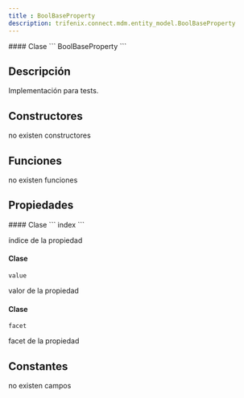 ```yaml
---
title : BoolBaseProperty
description: trifenix.connect.mdm.entity_model.BoolBaseProperty
---
```




<CodeBlock slots = 'heading, code' repeat = '1' languages = 'C#' />
#### Clase
```
BoolBaseProperty
```

## Descripción
Implementación para tests.
## Constructores

no existen constructores


## Funciones

no existen funciones

## Propiedades

<CodeBlock slots = 'heading, code' repeat = '1' languages = 'C#' />
#### Clase
```
index
```

índice de la propiedad
<CodeBlock slots = 'heading, code' repeat = '1' languages = 'C#' />
#### Clase
```
value
```

valor de la propiedad
<CodeBlock slots = 'heading, code' repeat = '1' languages = 'C#' />
#### Clase
```
facet
```

facet de la propiedad
## Constantes
no existen campos

